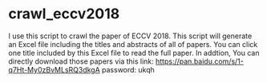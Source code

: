 # crawl_eccv2018
I use this script to crawl the paper of ECCV 2018. 
This script will generate an Excel file including the titles and abstracts of all of papers. 
You can click one title included by this Excel file to read the full paper.
In addtion, You can directly download those papers via this link: https://pan.baidu.com/s/1-q7Ht-My0zBvMLsRQ3dkgA password: ukqh
